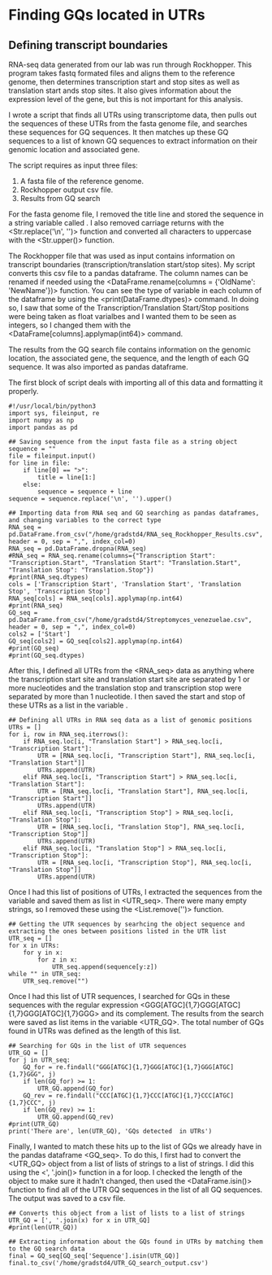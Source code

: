# Finding GQs located in UTRs

## Defining transcript boundaries

RNA-seq data generated from our lab was run through Rockhopper. This program takes fastq formated files and aligns them to the reference genome, then determines transcription start and stop sites as well as translation start ands stop sites. It also gives information about the expression level of the gene, but this is not important for this analysis.

I wrote a script that finds all UTRs using transcriptome data, then pulls out the sequences of these UTRs from the fasta genome file, and searches these sequences for GQ sequences. It then matches up these GQ sequences to a list of known GQ sequences to extract information on their genomic location and associated gene. 

The script requires as input three files: 
1. A fasta file of the reference genome.
2. Rockhopper output csv file.
3. Results from GQ search

For the fasta genome file, I removed the title line and stored the sequence in a string variable called <sequence>. I also removed carriage returns with the <Str.replace('\n', '')> function and converted all characters to uppercase with the <Str.upper()> function.

The Rockhopper file that was used as input contains information on transcript boundaries (transcription/translation start/stop sites). My script converts this csv file to a pandas dataframe. The column names can be renamed if needed using the <DataFrame.rename(columns = {'OldName': 'NewName'})> function. You can see the type of variable in each column of the dataframe by using the <print(DataFrame.dtypes)> command. In doing so, I saw that some of the Transcription/Translation Start/Stop positions were being taken as float varialbes and I wanted them to be seen as integers, so I changed them with the <DataFrame[columns].applymap(int64)> command.

The results from the GQ search file contains information on the genomic location, the associated gene, the sequence, and the length of each GQ sequence. It was also imported as pandas dataframe.

The first block of script deals with importing all of this data and formatting it properly.

```
#!/usr/local/bin/python3
import sys, fileinput, re
import numpy as np
import pandas as pd

## Saving sequence from the input fasta file as a string object
sequence = ""
file = fileinput.input()
for line in file:
    if line[0] == ">":
        title = line[1:]
    else:
        sequence = sequence + line
sequence = sequence.replace('\n', '').upper()

## Importing data from RNA seq and GQ searching as pandas dataframes, and changing variables to the correct type
RNA_seq = pd.DataFrame.from_csv("/home/gradstd4/RNA_seq_Rockhopper_Results.csv", header = 0, sep = ",", index_col=0)
RNA_seq = pd.DataFrame.dropna(RNA_seq)
#RNA_seq = RNA_seq.rename(columns={"Transcription Start": "Transcription.Start", "Translation Start": "Translation.Start", "Translation Stop": "Translation.Stop"})
#print(RNA_seq.dtypes)
cols = ['Transcription Start', 'Translation Start', 'Translation Stop', 'Transcription Stop']
RNA_seq[cols] = RNA_seq[cols].applymap(np.int64)
#print(RNA_seq)
GQ_seq = pd.DataFrame.from_csv("/home/gradstd4/Streptomyces_venezuelae.csv", header = 0, sep = ",", index_col=0)
cols2 = ['Start']
GQ_seq[cols2] = GQ_seq[cols2].applymap(np.int64)
#print(GQ_seq)
#print(GQ_seq.dtypes)
```

After this, I defined all UTRs from the <RNA_seq> data as anything where the transcription start site and translation start site are separated by 1 or more nucleotides and the translation stop and transcription stop were separated by more than 1 nucleotide. I then saved the start and stop of these UTRs as a list in the variable <UTRs>.

```
## Defining all UTRs in RNA seq data as a list of genomic positions
UTRs = []
for i, row in RNA_seq.iterrows():
    if RNA_seq.loc[i, "Translation Start"] > RNA_seq.loc[i, "Transcription Start"]:
        UTR = [RNA_seq.loc[i, "Transcription Start"], RNA_seq.loc[i, "Translation Start"]]
        UTRs.append(UTR)
    elif RNA_seq.loc[i, "Transcription Start"] > RNA_seq.loc[i, "Translation Start"]:
        UTR = [RNA_seq.loc[i, "Translation Start"], RNA_seq.loc[i, "Transcription Start"]]
        UTRs.append(UTR)
    elif RNA_seq.loc[i, "Transcription Stop"] > RNA_seq.loc[i, "Translation Stop"]:
        UTR = [RNA_seq.loc[i, "Translation Stop"], RNA_seq.loc[i, "Transcription Stop"]]
        UTRs.append(UTR)
    elif RNA_seq.loc[i, "Translation Stop"] > RNA_seq.loc[i, "Transcription Stop"]:
        UTR = [RNA_seq.loc[i, "Transcription Stop"], RNA_seq.loc[i, "Translation Stop"]]
        UTRs.append(UTR)
```

Once I had this list of positions of UTRs, I extracted the sequences from the <sequence> variable and saved them as list in <UTR_seq>. There were many empty strings, so I removed these using the <List.remove('')> function.

```
## Getting the UTR sequences by searhcing the object sequence and extracting the ones between positions listed in the UTR list
UTR_seq = []
for x in UTRs:
    for y in x:
        for z in x:
            UTR_seq.append(sequence[y:z])
while "" in UTR_seq:
    UTR_seq.remove("")
```
Once I had this list of UTR sequences, I searched for GQs in these sequences with the regular expression <GGG[ATGC]{1,7}GGG[ATGC]{1,7}GGG[ATGC]{1,7}GGG> and its complement. The results from the search were saved as list items in the variable <UTR_GQ>. The total number of GQs found in UTRs was defined as the length of this list.

```
## Searching for GQs in the list of UTR sequences
UTR_GQ = []
for j in UTR_seq:
    GQ_for = re.findall("GGG[ATGC]{1,7}GGG[ATGC]{1,7}GGG[ATGC]{1,7}GGG", j)
    if len(GQ_for) >= 1:
        UTR_GQ.append(GQ_for)
    GQ_rev = re.findall("CCC[ATGC]{1,7}CCC[ATGC]{1,7}CCC[ATGC]{1,7}CCC", j)
    if len(GQ_rev) >= 1:
        UTR_GQ.append(GQ_rev)
#print(UTR_GQ)
print('There are', len(UTR_GQ), 'GQs detected  in UTRs')
```

Finally, I wanted to match these hits up to the list of GQs we already have in the pandas dataframe <GQ_seq>. To do this, I first had to convert the <UTR_GQ> object from a list of lists of strings to a list of strings. I did this using the <', '.join()> function in a for loop. I checked the length of the object to make sure it hadn't changed, then used the <DataFrame.isin()> function to find all of the UTR GQ sequences in the list of all GQ sequences. The output was saved to a csv file.

```
## Converts this object from a list of lists to a list of strings
UTR_GQ = [', '.join(x) for x in UTR_GQ]
#print(len(UTR_GQ))

## Extracting information about the GQs found in UTRs by matching them to the GQ search data
final = GQ_seq[GQ_seq['Sequence'].isin(UTR_GQ)]
final.to_csv('/home/gradstd4/UTR_GQ_search_output.csv')
```


